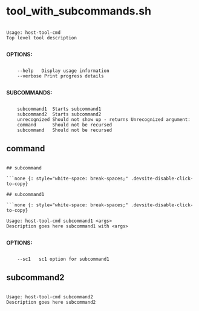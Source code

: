 <!--  DO NOT EDIT THIS FILE DIRECTLY

 This file is generated using clidoc by parsing the help output of this tool.
 Please edit the help output or clidoc's processing of that output to make changes
 to this file.

 -->

# tool_with_subcommands.sh

```none {: style="white-space: break-spaces;" .devsite-disable-click-to-copy}

Usage: host-tool-cmd
Top level tool description


```

__OPTIONS:__


```none {: style="white-space: break-spaces;" .devsite-disable-click-to-copy}

    --help   Display usage information
    --verbose Print progress details


```

__SUBCOMMANDS:__

```none {: style="white-space: break-spaces;" .devsite-disable-click-to-copy}

    subcommand1  Starts subcommand1
    subcommand2  Starts subcommand2
    unrecognized Should not show up - returns Unrecognized argument:
    command      Should not be recursed
    subcommand   Should not be recursed

```

## command

```none {: style="white-space: break-spaces;" .devsite-disable-click-to-copy}

## subcommand

```none {: style="white-space: break-spaces;" .devsite-disable-click-to-copy}

## subcommand1

```none {: style="white-space: break-spaces;" .devsite-disable-click-to-copy}

Usage: host-tool-cmd subcommand1 <args>
Description goes here subcommand1 with <args>


```

__OPTIONS:__


```none {: style="white-space: break-spaces;" .devsite-disable-click-to-copy}

    --sc1   sc1 option for subcommand1

```

## subcommand2

```none {: style="white-space: break-spaces;" .devsite-disable-click-to-copy}

Usage: host-tool-cmd subcommand2
Description goes here subcommand2


```

